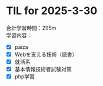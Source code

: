 # TIL for 2025-3-30
合計学習時間：295m<br>
学習内容：<br>
- [x] paiza
- [x] Webを支える技術（読書）
- [x] 就活系
- [x] 基本情報技術者試験対策
- [x] php学習
